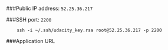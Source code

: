 ###Public IP address: `52.25.36.217`

###SSH port: `2200`

        ssh -i ~/.ssh/udacity_key.rsa root@52.25.36.217 -p 2200

###Application URL

